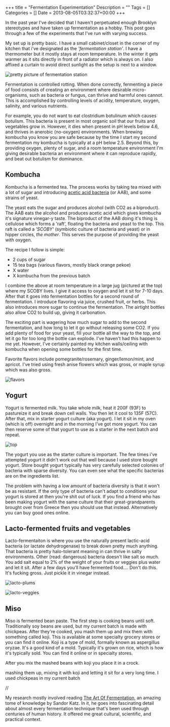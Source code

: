 +++
title = "Fermentation Experimentation"
Description = ""
Tags = []
Categories = []
Date = 2013-08-05T03:32:37+00:00
+++

In the past year I've decided that I haven't perpetuated enough Brooklyn stereotypes and have taken up fermentation as a hobby. This post goes through a few of the experiments that I've run with varying success.

My set up is pretty basic. I have a small cabinet/closet in the corner of my kitchen that i've designated as the <i>'fermentation station'</i>. I have a thermometer but it mostly stays at room temperature. In the winter it gets warmer as it sits directly in front of a radiator which is always on. I also affixed a curtain to avoid direct sunlight as the setup is next to a window.

![pretty picture of fermentation station](/fermentation/pretty.jpg)

Fermentation is controlled rotting. When done correctly, fermenting a piece of food consists of creating an environment where desirable micro-organisms, such as bacteria or fungus, can thrive and harmful ones cannot. This is accomplished by controlling levels of acidity, temperature, oxygen, salinity, and various nutrients.

For example, you do not want to eat clostridium botulinum which causes botulism. This bacteria is present in most organic soil that our fruits and vegetables grow in. However, it dies when present in pH levels below 4.6, and thrives in anerobic (no-oxygen) environments. When brewing kombucha you know you are safe because by the time I start my second fermentation my kombucha is typically at a pH below 2.5. Beyond this, by providing oxygen, plenty of sugar, and a room temperature environment I'm giving desirable bacteria an environment where it can reproduce rapidly, and beat out botulism for dominance. 

## <b>Kombucha</b>

Kombucha is a fermented tea. The process works by taking tea mixed with a lot of sugar and introducing [acetic acid bacteria](https://en.wikipedia.org/wiki/Acetic_acid_bacteria) (or AAB), and some strains of yeast. 

The yeast eats the sugar and produces alcohol (with CO2 as a biproduct). The AAB eats the alcohol and produces acetic acid which gives kombucha it's signature vinegar-y taste. The biproduct of the AAB doing it's thing is cellulose which forms a 'raft', floating the bacteria and yeast to the top. This raft is called a <i>'SCOBY'</i> (symbiotic culture of bacteria and yeast) or in hipper circles, <i>the mother</i>. This serves the purpose of providing the yeast with oxygen. 

The recipe I follow is simple:

- 2 cups of sugar
- 15 tea bags (various flavors, mostly black orange pekoe)
- X water
- X kombucha from the previous batch

I combine the above at room temperature in a large jug (pictured at the top) where my SCOBY lives. I give it access to oxygen and let it sit for 7-10 days. After that it goes into fermentation bottles for a second round of fermentation. I introduce flavoring via juice, crushed fruit, or herbs. This also introduces more sugar to continue the fermentation. The airtight bottles also allow CO2 to build up, giving it carbonation.

The exciting part is wagering how much sugar to add to the second fermentation, and how long to let it go without releasing some CO2. If you add plenty of food for your yeast, fill your bottle all the way to the top, and let it go for too long the bottle can explode. I've haven't had this happen to me yet. However, I've certainly painted my kitchen walls/ceiling with kombucha when opening some bottles for the first time.

Favorite flavors include pomegranite/rosemary, ginger/lemon/mint, and apricot. I've tried using fresh anise flowers which was gross, or maple syrup which was also gross.

![flavors](/fermentation/flavors.jpg)

## <b>Yogurt</b>

Yogurt is fermented milk. You take whole milk, heat it 200F (93F) to pastureize it and break down cell walls. You then let it cool to 135F (57C). After that, mix in starter yogurt culture (aka yogurt). I let it sit in my oven (which is off) overnight and in the morning I've got more yogurt. You can then reserve some of that yogurt to use as a starter in the next batch and repeat. 

![top](/fermentation/yogurt_top.jpg)

The yogurt you use as the starter culture is important. The few times i've attempted yogurt it didn't work out that well because I used store bought yogurt. Store bought yogurt typically has very carefully selected colonies of bacteria with sparse diversity. You can even see what the specific bacterias are on the ingredients list. 

The problem with having a low amount of bacteria diversity is that it won't be as resistant. If the only type of bacteria can't adapt to conditions your yogurt is stored at then you're shit out of luck. If you find a friend who has been making yogurt with the same culture that their great-grandparents brought over from Greece then you should use that instead. Alternatively you can buy good ones online.

## <b>Lacto-fermented fruits and vegetables</b>

Lacto-fermentaiton is where you use the naturally present lactic-acid bacteria (or lactate dehydrogenase) to break down pretty much anything. That bacteria is pretty halo-tolerant meaning in can thrive in salty environments. Other (read: dangerous) bacteria doesn't like salt so much. You add salt equal to 2% of the weight of your fruits or veggies plus water and let it sit. After a few days you'll have fermented food.... Don't do this. It's fucking gross. Just pickle it in vinegar instead.

![lacto-plums](/fermentation/lacto_plums.jpg)

![lacto-veggies](/fermentation/lacto_veggies.jpg)

## <b>Miso</b>

Miso is fermented bean paste. The first step is cooking beans until soft. Traditionally soy beans are used, but my current batch is made with chickpeas. After they're cooked, you mash them up and mix them with something called koji. This is available at some specialty grocery stores or you can find it online. Koji is a type of mold, formally known as aspergillus oryzae. It's a good kind of a mold. Typically it's grown on rice, which is how it's typically sold. You can find it online or in specialty stores.

After you mix the mashed beans with koji you place it in a crock.


 mashing them up, mixing it with koji and letting it sit for a very long time. I used chickpeas in my current batch


// 

 My research mostly involved reading [The Art Of Fermentation](INSERTLINK), an amazing tome of knowledge by Sandor Katz. In it, he goes into fascinating detail about almost every fermentation technique that's been used through centuries of human history. It offered me great cultural, scientific, and practical context. 
